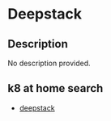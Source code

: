# Deepstack

## Description

No description provided.

## k8 at home search

- [deepstack](https://nanne.dev/k8s-at-home-search/#/deepstack)
